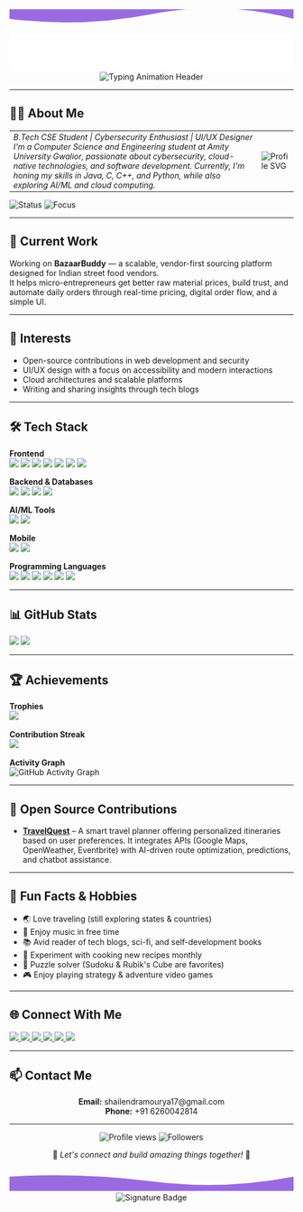 <div align="center">

<!-- Header Wave Animation -->
<svg width="100%" height="100" viewBox="0 0 1200 100" xmlns="http://www.w3.org/2000/svg">
  <path d="M0,60 Q300,10 600,60 T1200,60 V0 H0 V60 Z" fill="#9a6bdf">
    <animate attributeName="d" dur="4s" repeatCount="indefinite"
      values="M0,60 Q300,10 600,60 T1200,60 V0 H0 V60 Z;
              M0,40 Q300,80 600,20 T1200,40 V0 H0 V40 Z;
              M0,60 Q300,10 600,60 T1200,60 V0 H0 V60 Z" />
  </path>
</svg>

<!-- Animated SVG Header -->
<img src="images/svg/header_en.svg" alt="Animated Header" width="600"/>

<!-- Typing Animation -->
<img src="https://readme-typing-svg.demolab.com?font=Fira+Code&size=32&duration=2000&pause=1000&color=9A6BDF&center=true&vCenter=true&width=600&lines=Full-Stack+Developer;Cybersecurity+Enthusiast;UI%2FUX+Designer;Open+Source+Contributor" alt="Typing Animation Header" width="600"/>

</div>

---

## 👨‍💻 About Me  

<table>
  <tr>
    <td>
      <em>
      B.Tech CSE Student | Cybersecurity Enthusiast | UI/UX Designer  
      I'm a Computer Science and Engineering student at Amity University Gwalior, passionate about cybersecurity, cloud-native technologies, and software development.  
      Currently, I'm honing my skills in Java, C, C++, and Python, while also exploring AI/ML and cloud computing.
      </em>
    </td>
    <td>
      <img src="images/svg/profile.svg" alt="Profile SVG" width="auto"/>
    </td>
  </tr>
</table>

<img src="https://img.shields.io/badge/Status-Available_for_collaboration-brightgreen" alt="Status" /> 
<img src="https://img.shields.io/badge/Focus-Web_Development-blue" alt="Focus" />

---

## 🔭 Current Work  
Working on **BazaarBuddy** — a scalable, vendor-first sourcing platform designed for Indian street food vendors.  
It helps micro-entrepreneurs get better raw material prices, build trust, and automate daily orders through real-time pricing, digital order flow, and a simple UI.  

---

## 👀 Interests  
- Open-source contributions in web development and security  
- UI/UX design with a focus on accessibility and modern interactions  
- Cloud architectures and scalable platforms  
- Writing and sharing insights through tech blogs  

---

## 🛠️ Tech Stack  

<div align="left">

**Frontend**  
<img src="https://img.shields.io/badge/-React-05122A?style=for-the-badge&color=ff69b4">
<img src="https://img.shields.io/badge/-Material UI-05122A?style=for-the-badge&color=ff69b4">
<img src="https://img.shields.io/badge/-Bootstrap-05122A?style=for-the-badge&color=ff69b4">
<img src="https://img.shields.io/badge/-Tailwind-05122A?style=for-the-badge&color=ff69b4">
<img src="https://img.shields.io/badge/-HTML5-05122A?style=for-the-badge&color=ff69b4">
<img src="https://img.shields.io/badge/-CSS3-05122A?style=for-the-badge&color=ff69b4">
<img src="https://img.shields.io/badge/-Sass-05122A?style=for-the-badge&color=ff69b4">

**Backend & Databases**  
<img src="https://img.shields.io/badge/-Node.js-05122A?style=for-the-badge&color=4169e1">
<img src="https://img.shields.io/badge/-Express-05122A?style=for-the-badge&color=4169e1">
<img src="https://img.shields.io/badge/-MySQL-05122A?style=for-the-badge&color=4169e1">
<img src="https://img.shields.io/badge/-MongoDB-05122A?style=for-the-badge&color=4169e1">

**AI/ML Tools**  
<img src="https://img.shields.io/badge/-Hugging Face-05122A?style=for-the-badge&color=00CED1">
<img src="https://img.shields.io/badge/-OpenCV-05122A?style=for-the-badge&color=00CED1">

**Mobile**  
<img src="https://img.shields.io/badge/-Android-05122A?style=for-the-badge&color=3CB371">
<img src="https://img.shields.io/badge/-Flutter-05122A?style=for-the-badge&color=3CB371">

**Programming Languages**  
<img src="https://img.shields.io/badge/-JavaScript-05122A?style=for-the-badge&color=FFA500">
<img src="https://img.shields.io/badge/-TypeScript-05122A?style=for-the-badge&color=FFA500">
<img src="https://img.shields.io/badge/-Python-05122A?style=for-the-badge&color=FFA500">
<img src="https://img.shields.io/badge/-Java-05122A?style=for-the-badge&color=FFA500">
<img src="https://img.shields.io/badge/-C++-05122A?style=for-the-badge&color=FFA500">
<img src="https://img.shields.io/badge/-C-05122A?style=for-the-badge&color=FFA500">

</div>

---

## 📊 GitHub Stats  

<p align="left">
  <img height="180em" src="https://github-readme-stats.vercel.app/api?username=shailum17&show_icons=true&theme=radical&include_all_commits=true&count_private=true"/>
  <img height="180em" src="https://github-readme-stats.vercel.app/api/top-langs/?username=shailum17&layout=compact&langs_count=10&theme=radical"/>
</p>

---

## 🏆 Achievements  

**Trophies**  
<img src="https://github-profile-trophy.vercel.app/?username=shailum17&theme=juicyfresh&column=7&margin-w=15&margin-h=15"/>  

**Contribution Streak**  
<img src="https://github-readme-streak-stats.herokuapp.com/?user=shailum17&theme=radical&hide_border=false" />  

**Activity Graph**  
<img src="https://github-readme-activity-graph.vercel.app/graph?username=shailum17&theme=radical" alt="GitHub Activity Graph"/>  

---

## 🚀 Open Source Contributions  

- **[TravelQuest](https://github.com/AshishBytes/TravelQuest)** – A smart travel planner offering personalized itineraries based on user preferences. It integrates APIs (Google Maps, OpenWeather, Eventbrite) with AI-driven route optimization, predictions, and chatbot assistance.  

---

## 🎉 Fun Facts & Hobbies  

- 🌏 Love traveling (still exploring states & countries)  
- 🎸 Enjoy music in free time  
- 📚 Avid reader of tech blogs, sci-fi, and self-development books  
- 🍳 Experiment with cooking new recipes monthly  
- 🧩 Puzzle solver (Sudoku & Rubik's Cube are favorites)  
- 🎮 Enjoy playing strategy & adventure video games  

---

## 🌐 Connect With Me  

<div align="left">
  <a href="https://github.com/shailum17">
    <img src="https://img.shields.io/badge/github-%23121011.svg?style=for-the-badge&logo=github&logoColor=white&color=9a6bdf" />
  </a>
  <a href="https://www.linkedin.com/in/shailum17/">
    <img src="https://img.shields.io/badge/linkedin-%230077B5.svg?style=for-the-badge&logo=linkedin&logoColor=white&color=df6b9a" />
  </a>
  <a href="https://discord.com/channels/@me/1345646407155056694">
    <img src="https://img.shields.io/badge/discord-%235865F2.svg?style=for-the-badge&logo=discord&logoColor=white&color=5865F2" />
  </a>
  <a href="https://shailum1712.vercel.app/">
    <img src="https://img.shields.io/badge/website-%23121011.svg?style=for-the-badge&logo=About.me&logoColor=white&color=00CED1" />
  </a>
  <a href="https://www.instagram.com/shailu_m17/">
    <img src="https://img.shields.io/badge/instagram-%23E4405F.svg?style=for-the-badge&logo=instagram&logoColor=white&color=E4405F" />
  </a>
  <a href="https://x.com/shailum_17">
    <img src="https://img.shields.io/badge/Twitter-%231DA1F2.svg?style=for-the-badge&logo=Twitter&logoColor=white&color=6bdfcf" />
  </a>
</div>


---

## 📫 Contact Me  

<div align="center">
  <b>Email:</b> shailendramourya17@gmail.com<br>
  <b>Phone:</b> +91 6260042814
</div>

---

<div align="center">

<img src="https://komarev.com/ghpvc/?username=shailum17&style=for-the-badge&color=blueviolet" alt="Profile views"/>
<img src="https://img.shields.io/github/followers/shailum17?style=for-the-badge&color=ff69b4" alt="Followers"/>  

🌈 *Let's connect and build amazing things together!* 🚀  

<!-- Footer Wave -->
<svg width="100%" height="100" viewBox="0 0 1200 100" xmlns="http://www.w3.org/2000/svg">
  <path d="M0,30 Q300,80 600,30 T1200,30 V100 H0 V30 Z" fill="#9a6bdf">
    <animate attributeName="d" dur="4s" repeatCount="indefinite"
      values="M0,30 Q300,80 600,30 T1200,30 V100 H0 V30 Z;
              M0,40 Q300,20 600,60 T1200,40 V100 H0 V40 Z;
              M0,30 Q300,80 600,30 T1200,30 V100 H0 V30 Z" />
  </path>
</svg>

<img src="https://img.shields.io/badge/Made%20with%20%E2%9D%A4%EF%B8%8F%20by%20Shailendra%20Mourya-Keep%20Building,%20Keep%20Learning!-3CB371?style=for-the-badge" alt="Signature Badge"/>

</div>
